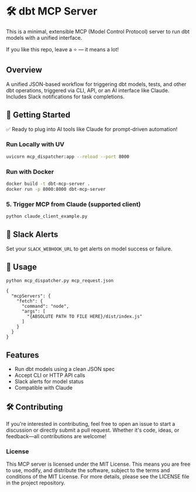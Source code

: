 # 🛠️ dbt MCP Server
This is a minimal, extensible MCP (Model Control Protocol) server to run dbt models with a unified interface.

If you like this repo, leave a ⭐️ — it means a lot!

## Overview
A unified JSON-based workflow for triggering dbt models, tests, and other dbt operations, triggered via CLI, API, or an AI interface like Claude. Includes Slack notifications for task completions.


## 🚀 Getting Started

✅ Ready to plug into AI tools like Claude for prompt-driven automation!

### Run Locally with UV
```bash
uvicorn mcp_dispatcher:app --reload --port 8000
```

### Run with Docker
```bash
docker build -t dbt-mcp-server .
docker run -p 8000:8000 dbt-mcp-server
```

### 5. Trigger MCP from Claude (supported client)
```bash
python claude_client_example.py
```

## 📣 Slack Alerts
Set your `SLACK_WEBHOOK_URL` to get alerts on model success or failure.

## 🔌 Usage

```bash
python mcp_dispatcher.py mcp_request.json
```

```
{
  "mcpServers": {
    "fetch": {
      "command": "node",
      "args": [
        "{ABSOLUTE PATH TO FILE HERE}/dist/index.js"
      ]
    }
  }
}
```

## Features
- Run dbt models using a clean JSON spec
- Accept CLI or HTTP API calls
- Slack alerts for model status
- Compatible with Claude

## 🛠️ Contributing
If you're interested in contributing, feel free to open an issue to start a discussion or directly submit a pull request. Whether it's code, ideas, or feedback—all contributions are welcome!

### License
This MCP server is licensed under the MIT License. This means you are free to use, modify, and distribute the software, subject to the terms and conditions of the MIT License. For more details, please see the LICENSE file in the project repository.
